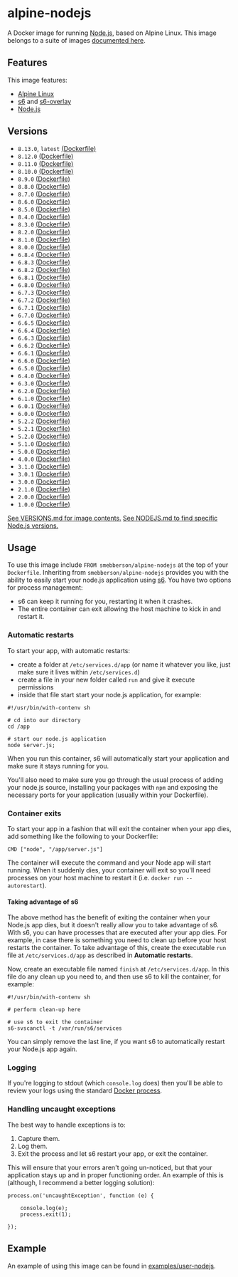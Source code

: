 # alpine-nodejs

A Docker image for running [Node.js][nodejs], based on Alpine Linux.
This image belongs to a suite of images [documented here][dockeralpine].

## Features

This image features:

- [Alpine Linux][alpinelinux]
- [s6][s6] and [s6-overlay][s6overlay]
- [Node.js][nodejs]

## Versions

- `8.13.0`, `latest` [(Dockerfile)](https://github.com/smebberson/docker-alpine/blob/alpine-nodejs-v8.13.0/alpine-nodejs/Dockerfile)
- `8.12.0` [(Dockerfile)](https://github.com/smebberson/docker-alpine/blob/alpine-nodejs-v8.12.0/alpine-nodejs/Dockerfile)
- `8.11.0` [(Dockerfile)](https://github.com/smebberson/docker-alpine/blob/alpine-nodejs-v8.11.0/alpine-nodejs/Dockerfile)
- `8.10.0` [(Dockerfile)](https://github.com/smebberson/docker-alpine/blob/alpine-nodejs-v8.10.0/alpine-nodejs/Dockerfile)
- `8.9.0` [(Dockerfile)](https://github.com/smebberson/docker-alpine/blob/alpine-nodejs-v8.9.0/alpine-nodejs/Dockerfile)
- `8.8.0` [(Dockerfile)](https://github.com/smebberson/docker-alpine/blob/alpine-nodejs-v8.8.0/alpine-nodejs/Dockerfile)
- `8.7.0` [(Dockerfile)](https://github.com/smebberson/docker-alpine/blob/alpine-nodejs-v8.7.0/alpine-nodejs/Dockerfile)
- `8.6.0` [(Dockerfile)](https://github.com/smebberson/docker-alpine/blob/alpine-nodejs-v8.6.0/alpine-nodejs/Dockerfile)
- `8.5.0` [(Dockerfile)](https://github.com/smebberson/docker-alpine/blob/alpine-nodejs-v8.5.0/alpine-nodejs/Dockerfile)
- `8.4.0` [(Dockerfile)](https://github.com/smebberson/docker-alpine/blob/alpine-nodejs-v8.4.0/alpine-nodejs/Dockerfile)
- `8.3.0` [(Dockerfile)](https://github.com/smebberson/docker-alpine/blob/alpine-nodejs-v8.3.0/alpine-nodejs/Dockerfile)
- `8.2.0` [(Dockerfile)](https://github.com/smebberson/docker-alpine/blob/alpine-nodejs-v8.2.0/alpine-nodejs/Dockerfile)
- `8.1.0` [(Dockerfile)](https://github.com/smebberson/docker-alpine/blob/alpine-nodejs-v8.1.0/alpine-nodejs/Dockerfile)
- `8.0.0` [(Dockerfile)](https://github.com/smebberson/docker-alpine/blob/alpine-nodejs-v8.0.0/alpine-nodejs/Dockerfile)
- `6.8.4` [(Dockerfile)](https://github.com/smebberson/docker-alpine/blob/alpine-nodejs-v6.8.4/alpine-nodejs/Dockerfile)
- `6.8.3` [(Dockerfile)](https://github.com/smebberson/docker-alpine/blob/alpine-nodejs-v6.8.3/alpine-nodejs/Dockerfile)
- `6.8.2` [(Dockerfile)](https://github.com/smebberson/docker-alpine/blob/alpine-nodejs-v6.8.2/alpine-nodejs/Dockerfile)
- `6.8.1` [(Dockerfile)](https://github.com/smebberson/docker-alpine/blob/alpine-nodejs-v6.8.1/alpine-nodejs/Dockerfile)
- `6.8.0` [(Dockerfile)](https://github.com/smebberson/docker-alpine/blob/alpine-nodejs-v6.8.0/alpine-nodejs/Dockerfile)
- `6.7.3` [(Dockerfile)](https://github.com/smebberson/docker-alpine/blob/alpine-nodejs-v6.7.3/alpine-nodejs/Dockerfile)
- `6.7.2` [(Dockerfile)](https://github.com/smebberson/docker-alpine/blob/alpine-nodejs-v6.7.2/alpine-nodejs/Dockerfile)
- `6.7.1` [(Dockerfile)](https://github.com/smebberson/docker-alpine/blob/alpine-nodejs-v6.7.1/alpine-nodejs/Dockerfile)
- `6.7.0` [(Dockerfile)](https://github.com/smebberson/docker-alpine/blob/alpine-nodejs-v6.7.0/alpine-nodejs/Dockerfile)
- `6.6.5` [(Dockerfile)](https://github.com/smebberson/docker-alpine/blob/alpine-nodejs-v6.6.5/alpine-nodejs/Dockerfile)
- `6.6.4` [(Dockerfile)](https://github.com/smebberson/docker-alpine/blob/alpine-nodejs-v6.6.4/alpine-nodejs/Dockerfile)
- `6.6.3` [(Dockerfile)](https://github.com/smebberson/docker-alpine/blob/alpine-nodejs-v6.6.3/alpine-nodejs/Dockerfile)
- `6.6.2` [(Dockerfile)](https://github.com/smebberson/docker-alpine/blob/alpine-nodejs-v6.6.2/alpine-nodejs/Dockerfile)
- `6.6.1` [(Dockerfile)](https://github.com/smebberson/docker-alpine/blob/alpine-nodejs-v6.6.1/alpine-nodejs/Dockerfile)
- `6.6.0` [(Dockerfile)](https://github.com/smebberson/docker-alpine/blob/alpine-nodejs-v6.6.0/alpine-nodejs/Dockerfile)
- `6.5.0` [(Dockerfile)](https://github.com/smebberson/docker-alpine/blob/alpine-nodejs-v6.5.0/alpine-nodejs/Dockerfile)
- `6.4.0` [(Dockerfile)](https://github.com/smebberson/docker-alpine/blob/alpine-nodejs-v6.4.0/alpine-nodejs/Dockerfile)
- `6.3.0` [(Dockerfile)](https://github.com/smebberson/docker-alpine/blob/alpine-nodejs-v6.3.0/alpine-nodejs/Dockerfile)
- `6.2.0` [(Dockerfile)](https://github.com/smebberson/docker-alpine/blob/alpine-nodejs-v6.2.0/alpine-nodejs/Dockerfile)
- `6.1.0` [(Dockerfile)](https://github.com/smebberson/docker-alpine/blob/alpine-nodejs-v6.1.0/alpine-nodejs/Dockerfile)
- `6.0.1` [(Dockerfile)](https://github.com/smebberson/docker-alpine/blob/alpine-nodejs-v6.0.1/alpine-nodejs/Dockerfile)
- `6.0.0` [(Dockerfile)](https://github.com/smebberson/docker-alpine/blob/alpine-nodejs-v6.0.0/alpine-nodejs/Dockerfile)
- `5.2.2` [(Dockerfile)](https://github.com/smebberson/docker-alpine/blob/alpine-nodejs-v5.2.2/alpine-nodejs/Dockerfile)
- `5.2.1` [(Dockerfile)](https://github.com/smebberson/docker-alpine/blob/alpine-nodejs-v5.2.1/alpine-nodejs/Dockerfile)
- `5.2.0` [(Dockerfile)](https://github.com/smebberson/docker-alpine/blob/alpine-nodejs-v5.2.0/alpine-nodejs/Dockerfile)
- `5.1.0` [(Dockerfile)](https://github.com/smebberson/docker-alpine/blob/alpine-nodejs-v5.1.0/alpine-nodejs/Dockerfile)
- `5.0.0` [(Dockerfile)](https://github.com/smebberson/docker-alpine/blob/alpine-nodejs-v5.0.0/alpine-nodejs/Dockerfile)
- `4.0.0` [(Dockerfile)](https://github.com/smebberson/docker-alpine/blob/alpine-nodejs-v4.0.0/alpine-nodejs/Dockerfile)
- `3.1.0` [(Dockerfile)](https://github.com/smebberson/docker-alpine/blob/alpine-nodejs-v3.1.0/alpine-nodejs/Dockerfile)
- `3.0.1` [(Dockerfile)](https://github.com/smebberson/docker-alpine/blob/alpine-nodejs-v3.0.1/alpine-nodejs/Dockerfile)
- `3.0.0` [(Dockerfile)](https://github.com/smebberson/docker-alpine/blob/alpine-nodejs-v3.0.0/alpine-nodejs/Dockerfile)
- `2.1.0` [(Dockerfile)](https://github.com/smebberson/docker-alpine/blob/alpine-nodejs-v2.1.0/alpine-nodejs/Dockerfile)
- `2.0.0` [(Dockerfile)](https://github.com/smebberson/docker-alpine/blob/alpine-nodejs-v2.0.0/alpine-nodejs/Dockerfile)
- `1.0.0` [(Dockerfile)](https://github.com/smebberson/docker-alpine/blob/alpine-nodejs-v1.0.0/alpine-nodejs/Dockerfile)

[See VERSIONS.md for image contents.](VERSIONS.md)
[See NODEJS.md to find specific Node.js versions.](NODEJS.md)

## Usage

To use this image include `FROM smebberson/alpine-nodejs` at the top of your `Dockerfile`. Inheriting from `smebberson/alpine-nodejs` provides you with the ability to easily start your node.js application using [s6][s6]. You have two options for process management:

- s6 can keep it running for you, restarting it when it crashes.
- The entire container can exit allowing the host machine to kick in and restart it.

### Automatic restarts

To start your app, with automatic restarts:

- create a folder at `/etc/services.d/app` (or name it whatever you like, just make sure it lives within `/etc/services.d`)
- create a file in your new folder called `run` and give it execute permissions
- inside that file start start your node.js application, for example:

```
#!/usr/bin/with-contenv sh

# cd into our directory
cd /app

# start our node.js application
node server.js;
```

When you run this container, s6 will automatically start your application and make sure it stays running for you.

You'll also need to make sure you go through the usual process of adding your node.js source, installing your packages with `npm` and exposing the necessary ports for your application (usually within your Dockerfile).

### Container exits

To start your app in a fashion that will exit the container when your app dies, add something like the following to your Dockerfile:

```
CMD ["node", "/app/server.js"]
```

The container will execute the command and your Node app will start running. When it suddenly dies, your container will exit so you'll need processes on your host machine to restart it (i.e. `docker run --autorestart`).

#### Taking advantage of s6

The above method has the benefit of exiting the container when your Node.js app dies, but it doesn't really allow you to take advantage of s6. With s6, you can have processes that are executed after your app dies. For example, in case there is something you need to clean up before your host restarts the container. To take advantage of this, create the executable `run` file at `/etc/services.d/app` as described in **Automatic restarts**.

Now, create an executable file named `finish` at `/etc/services.d/app`. In this file do any clean up you need to, and then use s6 to kill the container, for example:

```
#!/usr/bin/with-contenv sh

# perform clean-up here

# use s6 to exit the container
s6-svscanctl -t /var/run/s6/services

```

You can simply remove the last line, if you want s6 to automatically restart your Node.js app again.

### Logging

If you're logging to stdout (which `console.log` does) then you'll be able to review your logs using the standard [Docker process][dockerlogs].

### Handling uncaught exceptions

The best way to handle exceptions is to:

1. Capture them.
1. Log them.
1. Exit the process and let s6 restart your app, or exit the container.

This will ensure that your errors aren't going un-noticed, but that your application stays up and in proper functioning order. An example of this is (although, I recommend a better logging solution):

```
process.on('uncaughtException', function (e) {

    console.log(e);
    process.exit(1);

});
```

## Example

An example of using this image can be found in [examples/user-nodejs][example].

[dockeralpine]: https://github.com/smebberson/docker-alpine
[s6]: http://www.skarnet.org/software/s6/
[s6overlay]: https://github.com/just-containers/s6-overlay
[dockerlogs]: https://docs.docker.com/reference/commandline/cli/#logs
[alpinelinux]: https://www.alpinelinux.org/
[alpinebase]: (https://registry.hub.docker.com/u/smebberson/alpine-base/)
[example]: https://github.com/smebberson/docker-alpine/tree/master/examples/user-nodejs
[nodejs]: https://nodejs.org/
